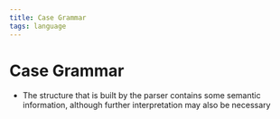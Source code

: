 ```yaml
---
title: Case Grammar
tags: language
---
```


# Case Grammar
- The structure that is built by the parser contains some semantic information, although further interpretation may also be necessary















